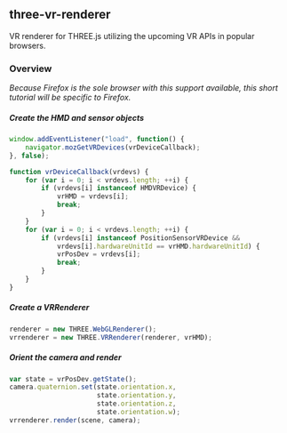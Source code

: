 ## three-vr-renderer

VR renderer for THREE.js utilizing the upcoming VR APIs in popular browsers.

### Overview

_Because Firefox is the sole browser with this support available, this short tutorial will be specific to Firefox._

##### Create the HMD and sensor objects

```javascript
window.addEventListener("load", function() {
    navigator.mozGetVRDevices(vrDeviceCallback);
}, false);

function vrDeviceCallback(vrdevs) {
    for (var i = 0; i < vrdevs.length; ++i) {
        if (vrdevs[i] instanceof HMDVRDevice) {
            vrHMD = vrdevs[i];
            break;
        }
    }
    for (var i = 0; i < vrdevs.length; ++i) {
        if (vrdevs[i] instanceof PositionSensorVRDevice &&
            vrdevs[i].hardwareUnitId == vrHMD.hardwareUnitId) {
            vrPosDev = vrdevs[i];
            break;
        }
    }
}
```

##### Create a VRRenderer

```javascript
renderer = new THREE.WebGLRenderer();
vrrenderer = new THREE.VRRenderer(renderer, vrHMD);
```

##### Orient the camera and render

```javascript
var state = vrPosDev.getState();
camera.quaternion.set(state.orientation.x, 
                      state.orientation.y, 
                      state.orientation.z, 
                      state.orientation.w);
vrrenderer.render(scene, camera);
```